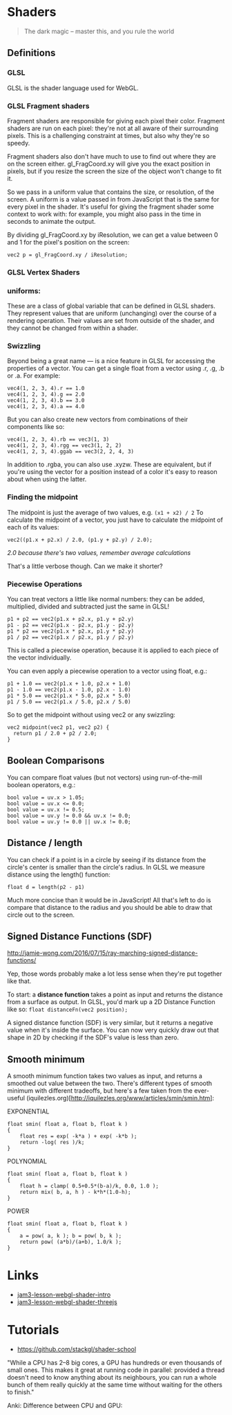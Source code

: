 # Shaders
> The dark magic – master this, and you rule the world

## Definitions
### GLSL
GLSL is the shader language used for WebGL.

### GLSL Fragment shaders
Fragment shaders are responsible for giving each pixel their color.
Fragment shaders are run on each pixel: they're not at all aware of their surrounding pixels. This is a challenging constraint at times, but also why they're so speedy.

Fragment shaders also don't have much to use to find out where they are on the screen either. gl_FragCoord.xy will give you the exact position in pixels, but if you resize the screen the size of the object won't change to fit it.

So we pass in a uniform value that contains the size, or resolution, of the screen. A uniform is a value passed in from JavaScript that is the same for every pixel in the shader. It's useful for giving the fragment shader some context to work with: for example, you might also pass in the time in seconds to animate the output.

By dividing gl_FragCoord.xy by iResolution, we can get a value between 0 and 1 for the pixel's position on the screen:
```
vec2 p = gl_FragCoord.xy / iResolution;
```

### GLSL Vertex Shaders 

### uniforms:
These are a class of global variable that can be defined in GLSL shaders. They represent values that are uniform (unchanging) over the course of a rendering operation. Their values are set from outside of the shader, and they cannot be changed from within a shader.

### Swizzling
Beyond being a great name — is a nice feature in GLSL for accessing the properties of a vector.
You can get a single float from a vector using .r, .g, .b or .a. For example:

```
vec4(1, 2, 3, 4).r == 1.0
vec4(1, 2, 3, 4).g == 2.0
vec4(1, 2, 3, 4).b == 3.0
vec4(1, 2, 3, 4).a == 4.0
```

But you can also create new vectors from combinations of their components like so:
```
vec4(1, 2, 3, 4).rb == vec3(1, 3)
vec4(1, 2, 3, 4).rgg == vec3(1, 2, 2)
vec4(1, 2, 3, 4).ggab == vec3(2, 2, 4, 3)
```
In addition to .rgba, you can also use .xyzw. These are equivalent, but if you're using the vector for a position instead of a color it's easy to reason about when using the latter.

### Finding the midpoint
The midpoint is just the average of two values, e.g. ```(x1 + x2) / 2```
To calculate the midpoint of a vector, you just have to calculate the midpoint of each of its values:
```
vec2((p1.x + p2.x) / 2.0, (p1.y + p2.y) / 2.0);
```
*2.0 because there's two values, remember average calculations*

That's a little verbose though. Can we make it shorter?

### Piecewise Operations
You can treat vectors a little like normal numbers: they can be added, multiplied, divided and subtracted just the same in GLSL!
```
p1 + p2 == vec2(p1.x + p2.x, p1.y + p2.y)
p1 - p2 == vec2(p1.x - p2.x, p1.y - p2.y)
p1 * p2 == vec2(p1.x * p2.x, p1.y * p2.y)
p1 / p2 == vec2(p1.x / p2.x, p1.y / p2.y)
```
This is called a piecewise operation, because it is applied to each piece of the vector individually.

You can even apply a piecewise operation to a vector using float, e.g.:
```
p1 + 1.0 == vec2(p1.x + 1.0, p2.x + 1.0)
p1 - 1.0 == vec2(p1.x - 1.0, p2.x - 1.0)
p1 * 5.0 == vec2(p1.x * 5.0, p2.x * 5.0)
p1 / 5.0 == vec2(p1.x / 5.0, p2.x / 5.0)
```

So to get the midpoint without using vec2 or any swizzling:
```
vec2 midpoint(vec2 p1, vec2 p2) {
  return p1 / 2.0 + p2 / 2.0;
}
```

## Boolean Comparisons
You can compare float values (but not vectors) using run-of-the-mill boolean operators, e.g.:
```
bool value = uv.x > 1.05;
bool value = uv.x <= 0.0;
bool value = uv.x != 0.5;
bool value = uv.y != 0.0 && uv.x != 0.0;
bool value = uv.y != 0.0 || uv.x != 0.0;
```

## Distance / length
You can check if a point is in a circle by seeing if its distance from the circle's center is smaller than the circle's radius. In GLSL we measure distance using the length() function:
```
float d = length(p2 - p1)
```
Much more concise than it would be in JavaScript!
All that's left to do is compare that distance to the radius and you should be able to draw that circle out to the screen.

## Signed Distance Functions (SDF)
http://jamie-wong.com/2016/07/15/ray-marching-signed-distance-functions/

Yep, those words probably make a lot less sense when they're put together like that.

To start: a **distance function** takes a point as input and returns the distance from a surface as output. In GLSL, you'd mark up a 2D Distance Function like so: ```float distanceFn(vec2 position);```

A signed distance function (SDF) is very similar, but it returns a negative value when it's inside the surface. You can now very quickly draw out that shape in 2D by checking if the SDF's value is less than zero.

## Smooth minimum
A smooth minimum function takes two values as input, and returns a smoothed out value between the two.
There's different types of smooth minimum with different tradeoffs, but here's a few taken from the ever-useful (iquilezles.org)[http://iquilezles.org/www/articles/smin/smin.htm]:

EXPONENTIAL
```
float smin( float a, float b, float k )
{
    float res = exp( -k*a ) + exp( -k*b );
    return -log( res )/k;
}
```

POLYNOMIAL
```
float smin( float a, float b, float k )
{
    float h = clamp( 0.5+0.5*(b-a)/k, 0.0, 1.0 );
    return mix( b, a, h ) - k*h*(1.0-h);
}
```

POWER
```
float smin( float a, float b, float k )
{
    a = pow( a, k ); b = pow( b, k );
    return pow( (a*b)/(a+b), 1.0/k );
}
```

# Links
- [jam3-lesson-webgl-shader-intro](https://github.com/Jam3/jam3-lesson-webgl-shader-intro)
- [jam3-lesson-webgl-shader-threejs](https://github.com/Jam3/jam3-lesson-webgl-shader-threejs)

# Tutorials
- https://github.com/stackgl/shader-school



"While a CPU has 2–8 big cores, a GPU has hundreds or even thousands of small ones. This makes it great at running code in parallel: provided a thread doesn't need to know anything about its neighbours, you can run a whole bunch of them really quickly at the same time without waiting for the others to finish."

Anki: Difference between CPU and GPU: 
